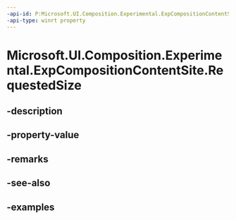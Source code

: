 ```yaml
---
-api-id: P:Microsoft.UI.Composition.Experimental.ExpCompositionContentSite.RequestedSize
-api-type: winrt property
---
```


# Microsoft.UI.Composition.Experimental.ExpCompositionContentSite.RequestedSize

<!--
public System.Numerics.Vector2 RequestedSize { get; }
-->


## -description

## -property-value

## -remarks

## -see-also

## -examples


